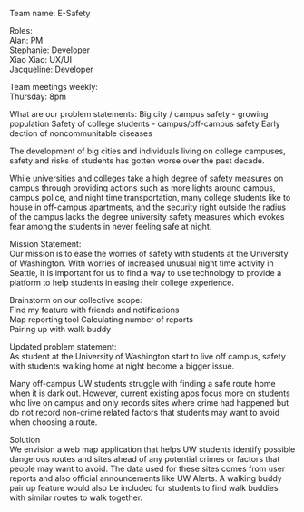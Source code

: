Team name: E-Safety 

Roles:<br>
Alan: PM <br>
Stephanie: Developer<br>
Xiao Xiao: UX/UI<br>
Jacqueline: Developer<br>

Team meetings weekly:<br>
Thursday: 8pm 

What are our problem statements: 
Big city / campus safety - growing population 
Safety of college students - campus/off-campus safety
Early dection of noncommunitable diseases 

The development of big cities and individuals living on college campuses, safety and risks of students has gotten worse over the past decade.

While universities and colleges take a high degree of safety measures on campus through providing actions such as more lights around campus, campus police, and night time transportation, many college students like to house in off-campus apartments, and the security right outside the radius of the campus lacks the degree university safety measures which evokes fear among the students in never feeling safe at night. 

Mission Statement: <br>
Our mission is to ease the worries of safety with students at the University of Washington. With worries of increased unusual night time activity in Seattle, it is important for us to find a way to use technology to provide a platform to help students in easing their college experience.

Brainstorm on our collective scope: <br>
Find my feature with friends and notifications<br>
Map reporting tool Calculating number of reports<br>
Pairing up with walk buddy<br>

Updated problem statement: <br>
As student at the University of Washington start to live off campus, safety with students walking home at night become a bigger issue.

Many off-campus UW students struggle with finding a safe route home when it is dark out. However, current existing apps focus more on students who live on campus and only records sites where crime had happened but do not record non-crime related factors that students may want to avoid when choosing a route. 

Solution<br>
We envision a web map application that helps UW students identify possible dangerous routes and sites ahead of any potential crimes or factors that people may want to avoid. The data used for these sites comes from user reports and also official announcements like UW Alerts. A walking buddy pair up feature would also be included for students to find walk buddies with similar routes to walk together.

